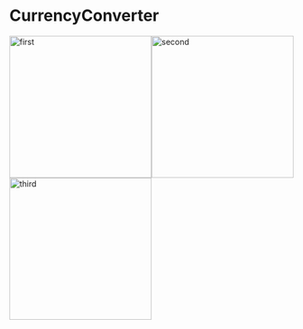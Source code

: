 # CurrencyConverter
<img width="252" alt="first" src="https://user-images.githubusercontent.com/87460819/189350480-3e7f6381-242e-442e-b01b-a3d44c35f5ab.png"><img width="252" alt="second" src="https://user-images.githubusercontent.com/87460819/189350249-f95d261b-863a-4025-89ff-d9865c4ab67c.png"><img width="252" alt="third" src="https://user-images.githubusercontent.com/87460819/189350257-301c9d54-7b4f-47b5-aede-bf6838a919e8.png">
